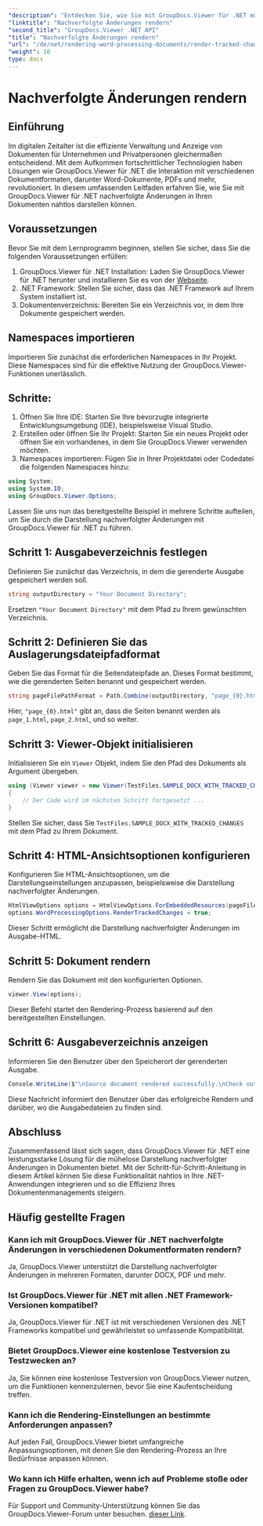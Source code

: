 ```yaml
---
"description": "Entdecken Sie, wie Sie mit GroupDocs.Viewer für .NET mühelos nachverfolgte Änderungen in Dokumenten darstellen. Steigern Sie die Effizienz Ihres Dokumentenmanagements."
"linktitle": "Nachverfolgte Änderungen rendern"
"second_title": "GroupDocs.Viewer .NET API"
"title": "Nachverfolgte Änderungen rendern"
"url": "/de/net/rendering-word-processing-documents/render-tracked-changes/"
"weight": 10
type: docs
---
```

# Nachverfolgte Änderungen rendern

## Einführung
Im digitalen Zeitalter ist die effiziente Verwaltung und Anzeige von Dokumenten für Unternehmen und Privatpersonen gleichermaßen entscheidend. Mit dem Aufkommen fortschrittlicher Technologien haben Lösungen wie GroupDocs.Viewer für .NET die Interaktion mit verschiedenen Dokumentformaten, darunter Word-Dokumente, PDFs und mehr, revolutioniert. In diesem umfassenden Leitfaden erfahren Sie, wie Sie mit GroupDocs.Viewer für .NET nachverfolgte Änderungen in Ihren Dokumenten nahtlos darstellen können.
## Voraussetzungen
Bevor Sie mit dem Lernprogramm beginnen, stellen Sie sicher, dass Sie die folgenden Voraussetzungen erfüllen:
1. GroupDocs.Viewer für .NET Installation: Laden Sie GroupDocs.Viewer für .NET herunter und installieren Sie es von der [Webseite](https://releases.groupdocs.com/viewer/net/).
2. .NET Framework: Stellen Sie sicher, dass das .NET Framework auf Ihrem System installiert ist.
3. Dokumentenverzeichnis: Bereiten Sie ein Verzeichnis vor, in dem Ihre Dokumente gespeichert werden.

## Namespaces importieren
Importieren Sie zunächst die erforderlichen Namespaces in Ihr Projekt. Diese Namespaces sind für die effektive Nutzung der GroupDocs.Viewer-Funktionen unerlässlich.
## Schritte:
1. Öffnen Sie Ihre IDE: Starten Sie Ihre bevorzugte integrierte Entwicklungsumgebung (IDE), beispielsweise Visual Studio.
2. Erstellen oder öffnen Sie Ihr Projekt: Starten Sie ein neues Projekt oder öffnen Sie ein vorhandenes, in dem Sie GroupDocs.Viewer verwenden möchten.
3. Namespaces importieren: Fügen Sie in Ihrer Projektdatei oder Codedatei die folgenden Namespaces hinzu:
```csharp
using System;
using System.IO;
using GroupDocs.Viewer.Options;
```

Lassen Sie uns nun das bereitgestellte Beispiel in mehrere Schritte aufteilen, um Sie durch die Darstellung nachverfolgter Änderungen mit GroupDocs.Viewer für .NET zu führen.
## Schritt 1: Ausgabeverzeichnis festlegen
Definieren Sie zunächst das Verzeichnis, in dem die gerenderte Ausgabe gespeichert werden soll.
```csharp
string outputDirectory = "Your Document Directory";
```
Ersetzen `"Your Document Directory"` mit dem Pfad zu Ihrem gewünschten Verzeichnis.
## Schritt 2: Definieren Sie das Auslagerungsdateipfadformat
Geben Sie das Format für die Seitendateipfade an. Dieses Format bestimmt, wie die gerenderten Seiten benannt und gespeichert werden.
```csharp
string pageFilePathFormat = Path.Combine(outputDirectory, "page_{0}.html");
```
Hier, `"page_{0}.html"` gibt an, dass die Seiten benannt werden als `page_1.html`, `page_2.html`, und so weiter.
## Schritt 3: Viewer-Objekt initialisieren
Initialisieren Sie ein `Viewer` Objekt, indem Sie den Pfad des Dokuments als Argument übergeben.
```csharp
using (Viewer viewer = new Viewer(TestFiles.SAMPLE_DOCX_WITH_TRACKED_CHANGES))
{
    // Der Code wird im nächsten Schritt fortgesetzt ...
}
```
Stellen Sie sicher, dass Sie `TestFiles.SAMPLE_DOCX_WITH_TRACKED_CHANGES` mit dem Pfad zu Ihrem Dokument.
## Schritt 4: HTML-Ansichtsoptionen konfigurieren
Konfigurieren Sie HTML-Ansichtsoptionen, um die Darstellungseinstellungen anzupassen, beispielsweise die Darstellung nachverfolgter Änderungen.
```csharp
HtmlViewOptions options = HtmlViewOptions.ForEmbeddedResources(pageFilePathFormat);
options.WordProcessingOptions.RenderTrackedChanges = true;
```
Dieser Schritt ermöglicht die Darstellung nachverfolgter Änderungen im Ausgabe-HTML.
## Schritt 5: Dokument rendern
Rendern Sie das Dokument mit den konfigurierten Optionen.
```csharp
viewer.View(options);
```
Dieser Befehl startet den Rendering-Prozess basierend auf den bereitgestellten Einstellungen.
## Schritt 6: Ausgabeverzeichnis anzeigen
Informieren Sie den Benutzer über den Speicherort der gerenderten Ausgabe.
```csharp
Console.WriteLine($"\nSource document rendered successfully.\nCheck output in {outputDirectory}.");
```
Diese Nachricht informiert den Benutzer über das erfolgreiche Rendern und darüber, wo die Ausgabedateien zu finden sind.

## Abschluss
Zusammenfassend lässt sich sagen, dass GroupDocs.Viewer für .NET eine leistungsstarke Lösung für die mühelose Darstellung nachverfolgter Änderungen in Dokumenten bietet. Mit der Schritt-für-Schritt-Anleitung in diesem Artikel können Sie diese Funktionalität nahtlos in Ihre .NET-Anwendungen integrieren und so die Effizienz Ihres Dokumentenmanagements steigern.
## Häufig gestellte Fragen
### Kann ich mit GroupDocs.Viewer für .NET nachverfolgte Änderungen in verschiedenen Dokumentformaten rendern?
Ja, GroupDocs.Viewer unterstützt die Darstellung nachverfolgter Änderungen in mehreren Formaten, darunter DOCX, PDF und mehr.
### Ist GroupDocs.Viewer für .NET mit allen .NET Framework-Versionen kompatibel?
Ja, GroupDocs.Viewer für .NET ist mit verschiedenen Versionen des .NET Frameworks kompatibel und gewährleistet so umfassende Kompatibilität.
### Bietet GroupDocs.Viewer eine kostenlose Testversion zu Testzwecken an?
Ja, Sie können eine kostenlose Testversion von GroupDocs.Viewer nutzen, um die Funktionen kennenzulernen, bevor Sie eine Kaufentscheidung treffen.
### Kann ich die Rendering-Einstellungen an bestimmte Anforderungen anpassen?
Auf jeden Fall, GroupDocs.Viewer bietet umfangreiche Anpassungsoptionen, mit denen Sie den Rendering-Prozess an Ihre Bedürfnisse anpassen können.
### Wo kann ich Hilfe erhalten, wenn ich auf Probleme stoße oder Fragen zu GroupDocs.Viewer habe?
Für Support und Community-Unterstützung können Sie das GroupDocs.Viewer-Forum unter besuchen. [dieser Link](https://forum.groupdocs.com/c/viewer/9).
